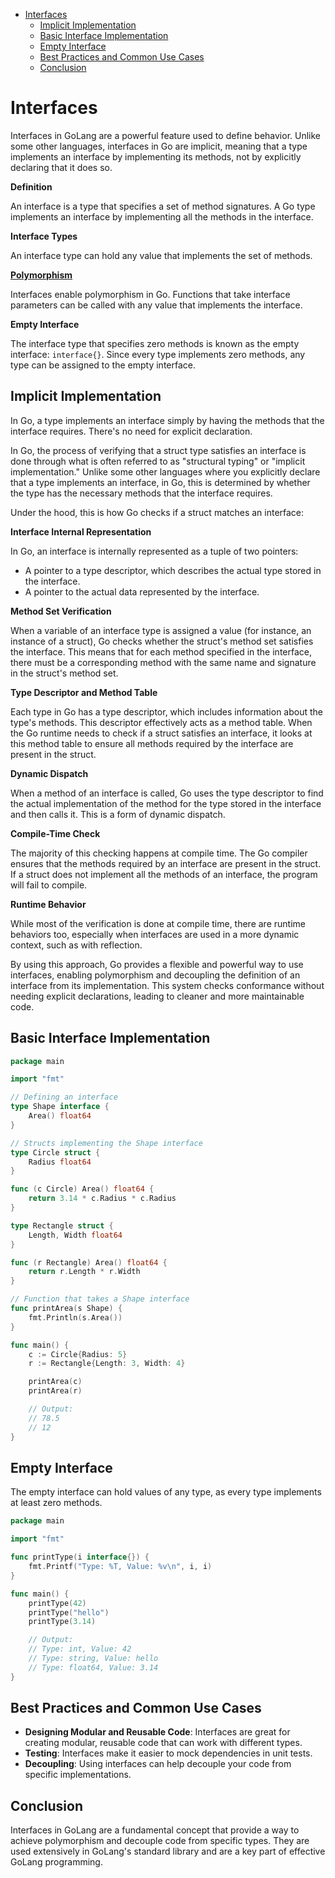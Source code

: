 <!-- TOC -->
* [Interfaces](#interfaces)
  * [Implicit Implementation](#implicit-implementation)
  * [Basic Interface Implementation](#basic-interface-implementation)
  * [Empty Interface](#empty-interface)
  * [Best Practices and Common Use Cases](#best-practices-and-common-use-cases)
  * [Conclusion](#conclusion)
<!-- TOC -->

# Interfaces

Interfaces in GoLang are a powerful feature used to define behavior. Unlike some other languages, interfaces in Go are
implicit, meaning that a type implements an interface by implementing its methods, not by explicitly declaring that it
does so.

**Definition**

An interface is a type that specifies a set of method signatures. A Go type implements an interface by implementing all
the methods in the interface.

**Interface Types**

An interface type can hold any value that implements the set of methods.

**[Polymorphism](polymorphism.md)**

Interfaces enable polymorphism in Go. Functions that take interface parameters can be called with any value that
implements the interface.

**Empty Interface**

The interface type that specifies zero methods is known as the empty interface: `interface{}`. Since every type
implements zero methods, any type can be assigned to the empty interface.

## Implicit Implementation

In Go, a type implements an interface simply by having the methods that the interface requires. There's no need for
explicit declaration.

In Go, the process of verifying that a struct type satisfies an interface is done through what is often referred to as
"structural typing" or "implicit implementation." Unlike some other languages where you explicitly declare that a type
implements an interface, in Go, this is determined by whether the type has the necessary methods that the interface
requires.

Under the hood, this is how Go checks if a struct matches an interface:

**Interface Internal Representation**

In Go, an interface is internally represented as a tuple of two pointers:

- A pointer to a type descriptor, which describes the actual type stored in the interface.
- A pointer to the actual data represented by the interface.

**Method Set Verification**

When a variable of an interface type is assigned a value (for instance, an instance of a struct), Go checks whether the
struct's method set satisfies the interface. This means that for each method specified in the interface, there must be a
corresponding method with the same name and signature in the struct's method set.

**Type Descriptor and Method Table**

Each type in Go has a type descriptor, which includes information about the type's methods. This descriptor effectively
acts as a method table. When the Go runtime needs to check if a struct satisfies an interface, it looks at this method
table to ensure all methods required by the interface are present in the struct.

**Dynamic Dispatch**

When a method of an interface is called, Go uses the type descriptor to find the actual implementation of the method for
the type stored in the interface and then calls it. This is a form of dynamic dispatch.

**Compile-Time Check**

The majority of this checking happens at compile time. The Go compiler ensures that the methods required by an interface
are present in the struct. If a struct does not implement all the methods of an interface, the program will fail to
compile.

**Runtime Behavior**

While most of the verification is done at compile time, there are runtime behaviors too, especially when interfaces are
used in a more dynamic context, such as with reflection.

By using this approach, Go provides a flexible and powerful way to use interfaces, enabling polymorphism and decoupling
the definition of an interface from its implementation. This system checks conformance without needing explicit
declarations, leading to cleaner and more maintainable code.

## Basic Interface Implementation

```go
package main

import "fmt"

// Defining an interface
type Shape interface {
    Area() float64
}

// Structs implementing the Shape interface
type Circle struct {
    Radius float64
}

func (c Circle) Area() float64 {
    return 3.14 * c.Radius * c.Radius
}

type Rectangle struct {
    Length, Width float64
}

func (r Rectangle) Area() float64 {
    return r.Length * r.Width
}

// Function that takes a Shape interface
func printArea(s Shape) {
    fmt.Println(s.Area())
}

func main() {
    c := Circle{Radius: 5}
    r := Rectangle{Length: 3, Width: 4}

    printArea(c)
    printArea(r)

    // Output:
    // 78.5
    // 12
}
```

## Empty Interface

The empty interface can hold values of any type, as every type implements at least zero methods.

```go
package main

import "fmt"

func printType(i interface{}) {
    fmt.Printf("Type: %T, Value: %v\n", i, i)
}

func main() {
    printType(42)
    printType("hello")
    printType(3.14)

    // Output:
    // Type: int, Value: 42
    // Type: string, Value: hello
    // Type: float64, Value: 3.14
}
```

## Best Practices and Common Use Cases

- **Designing Modular and Reusable Code**: Interfaces are great for creating modular, reusable code that can work with
  different types.
- **Testing**: Interfaces make it easier to mock dependencies in unit tests.
- **Decoupling**: Using interfaces can help decouple your code from specific implementations.

## Conclusion

Interfaces in GoLang are a fundamental concept that provide a way to achieve polymorphism and decouple code from
specific types. They are used extensively in GoLang's standard library and are a key part of effective GoLang
programming.